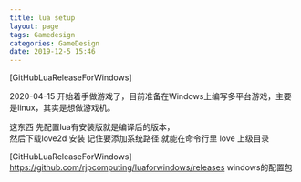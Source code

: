 ```yaml
---
title: lua setup
layout: page
tags: Gamedesign
categories: GameDesign
date: 2019-12-5 15:46
---
```


[GitHubLuaReleaseForWindows]

2020-04-15 开始着手做游戏了，目前准备在Windows上编写多平台游戏，主要是linux，其实是想做游戏机。

这东西 先配置lua有安装版就是编译后的版本，  
然后下载love2d
安装 记住要添加系统路径
就能在命令行里 love 上级目录








[GitHubLuaReleaseForWindows] https://github.com/rjpcomputing/luaforwindows/releases windows的配置包
